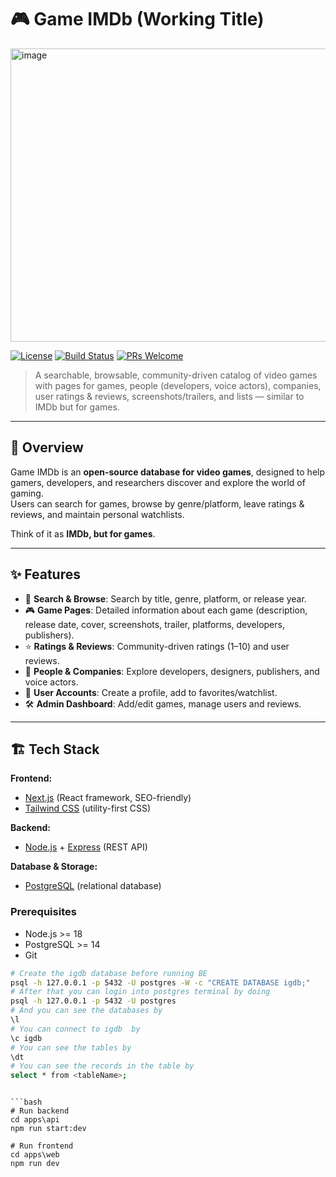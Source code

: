 # 🎮 Game IMDb (Working Title)

<img width="800" height="469" alt="image" src="https://github.com/user-attachments/assets/dd00035e-cf21-46fb-8f81-ff9067b3bd99" />

[![License](https://img.shields.io/badge/license-MIT-blue.svg)](LICENSE)
[![Build Status](https://img.shields.io/badge/build-passing-brightgreen)]()
[![PRs Welcome](https://img.shields.io/badge/PRs-welcome-orange.svg)]()

> A searchable, browsable, community-driven catalog of video games with pages for games, people (developers, voice actors), companies, user ratings & reviews, screenshots/trailers, and lists — similar to IMDb but for games.

---

## 🚀 Overview
Game IMDb is an **open-source database for video games**, designed to help gamers, developers, and researchers discover and explore the world of gaming.  
Users can search for games, browse by genre/platform, leave ratings & reviews, and maintain personal watchlists.  

Think of it as **IMDb, but for games**.

---

## ✨ Features
- 🔎 **Search & Browse**: Search by title, genre, platform, or release year.  
- 🎮 **Game Pages**: Detailed information about each game (description, release date, cover, screenshots, trailer, platforms, developers, publishers).  
- ⭐ **Ratings & Reviews**: Community-driven ratings (1–10) and user reviews.  
- 👤 **People & Companies**: Explore developers, designers, publishers, and voice actors.  
- 📑 **User Accounts**: Create a profile, add to favorites/watchlist.  
- 🛠️ **Admin Dashboard**: Add/edit games, manage users and reviews.  

---

## 🏗️ Tech Stack
**Frontend:**  
- [Next.js](https://nextjs.org/) (React framework, SEO-friendly)  
- [Tailwind CSS](https://tailwindcss.com/) (utility-first CSS)  

**Backend:**  
- [Node.js](https://nodejs.org/) + [Express](https://expressjs.com/) (REST API)

**Database & Storage:**  
- [PostgreSQL](https://www.postgresql.org/) (relational database)  

### Prerequisites
- Node.js >= 18
- PostgreSQL >= 14
- Git

```bash
# Create the igdb database before running BE
psql -h 127.0.0.1 -p 5432 -U postgres -W -c "CREATE DATABASE igdb;"
# After that you can login into postgres terminal by doing
psql -h 127.0.0.1 -p 5432 -U postgres
# And you can see the databases by
\l
# You can connect to igdb  by
\c igdb
# You can see the tables by
\dt
# You can see the records in the table by
select * from <tableName>;
```
```

```bash
# Run backend
cd apps\api
npm run start:dev

# Run frontend
cd apps\web
npm run dev
```
